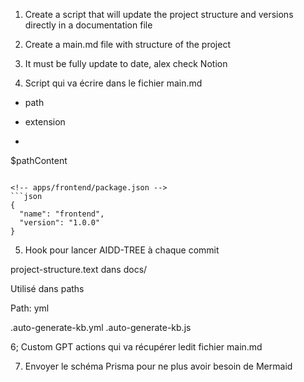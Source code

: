 
1. Create a script that will update the project structure and versions directly in a documentation file

2. Create a main.md file with structure of the project

3. It must be fully update to date, alex check Notion

4. Script qui va écrire dans le fichier main.md

- path
- extension

- ```$extension

$pathContent

```

<!-- apps/frontend/package.json -->
```json
{
  "name": "frontend",
  "version": "1.0.0"
}
```

5. Hook pour lancer AIDD-TREE à chaque commit

project-structure.text dans docs/

Utilisé dans paths

Path: yml

.auto-generate-kb.yml
.auto-generate-kb.js

6; Custom GPT actions qui  va récupérer ledit fichier main.md

7. Envoyer le schéma Prisma pour ne plus avoir besoin de Mermaid

